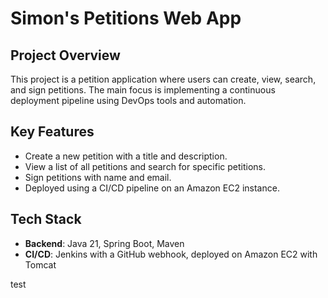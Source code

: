# Simon's Petitions Web App
## Project Overview
This project is a petition application where users can create, view, search, and sign petitions. The main focus is implementing a continuous deployment pipeline using DevOps tools and automation.

## Key Features
- Create a new petition with a title and description.
- View a list of all petitions and search for specific petitions.
- Sign petitions with name and email.
- Deployed using a CI/CD pipeline on an Amazon EC2 instance.

## Tech Stack
- **Backend**: Java 21, Spring Boot, Maven
- **CI/CD**: Jenkins with a GitHub webhook, deployed on Amazon EC2 with Tomcat

test